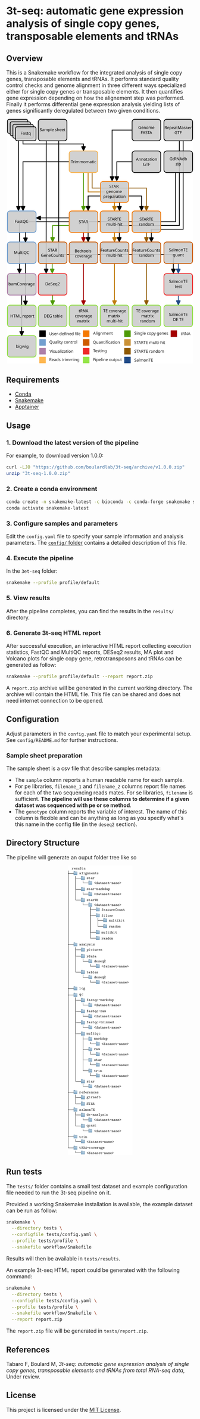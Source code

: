 # 3t-seq: automatic gene expression analysis of single copy genes, transposable elements and tRNAs

## Overview

This is a Snakemake workflow for the integrated analysis of single copy genes, transposable elements and tRNAs. It performs standard quality control checks and genome alignment in three different ways specialized either for single copy genes or transposable elements. It then quantifies gene expression depending on how the alignement step was performed. Finally it performs differential gene expression analysis yielding lists of genes significantly deregulated between two given conditions.

<p align="center">
<img src="docs/figures/3t-wf.png" width="500">
</p>

## Requirements


- [Conda](https://conda.io/)
- [Snakemake](https://snakemake.readthedocs.io/en/stable/)
- [Apptainer](https://apptainer.org/docs/user/latest/)

## Usage

### 1. Download the latest version of the pipeline

For example, to download version 1.0.0:

```bash
curl -LJO "https://github.com/boulardlab/3t-seq/archive/v1.0.0.zip"
unzip "3t-seq-1.0.0.zip"
```

### 2. Create a conda environment

```bash
conda create -n snakemake-latest -c bioconda -c conda-forge snakemake singularity
conda activate snakemake-latest
```

### 3. Configure samples and parameters

Edit the `config.yaml` file to specify your sample information and analysis parameters. The [`config/` folder](config/) contains a detailed description of this file.

### 4. Execute the pipeline

In the `3et-seq` folder:

```bash
snakemake --profile profile/default
```

### 5. View results

After the pipeline completes, you can find the results in the `results/` directory.

### 6. Generate 3t-seq HTML report

After successful execution, an interactive HTML report collecting execution statistics, FastQC and MultiQC reports, DESeq2 results, MA plot and Volcano plots for single copy gene, retrotransposons and tRNAs can be generated as follow:

```bash
snakemake --profile profile/default --report report.zip
```

A `report.zip` archive will be generated in the current working directory. The archive will contain the HTML file. This file can be shared and does not need internet connection to be opened.

## Configuration

Adjust parameters in the `config.yaml` file to match your experimental setup. See `config/README.md` for further instructions.


### Sample sheet preparation

The sample sheet is a csv file that describe samples metadata:

- The `sample` column reports a human readable name for each sample.
- For pe libraries, `filename_1` and `filename_2` columns report file names for each of the two
sequencing reads mates. For se libraries, `filename` is sufficient. **The pipeline will use these columns to determine if a given dataset was sequenced with pe or se method**.
- The `genotype` column reports the variable of interest. The name of this column is flexible and can be anything as long as you specify what's this name in the config file (in the `deseq2` section).


## Directory Structure

The pipeline will generate an ouput folder tree like so

<p align="center">
  <img src="docs/figures/folder-tree-tikz.png">
</p>

## Run tests

The `tests/` folder contains a small test dataset and example configuration file needed to run the 3t-seq pipeline on it. 

Provided a working Snakemake installation is available, the example dataset can be run as follow:

```bash
snakemake \
  --directory tests \
  --configfile tests/config.yaml \
  --profile tests/profile \
  --snakefile workflow/Snakefile
```

Results will then be available in `tests/results`.

An example 3t-seq HTML report could be generated with the following command:

```bash
snakemake \
  --directory tests \
  --configfile tests/config.yaml \
  --profile tests/profile \
  --snakefile workflow/Snakefile \
  --report report.zip
```

The `report.zip` file will be generated in `tests/report.zip`. 

## References

Tabaro F, Boulard M, *3t-seq: automatic gene expression analysis of single copy genes, transposable elements and tRNAs from total RNA-seq data*, Under review.

## License

This project is licensed under the [MIT License](LICENSE).
